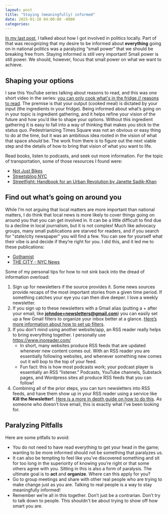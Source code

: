 ```yaml
---
layout: post
title: "Staying (meaningfully) informed"
date: 2025-01-28 04:00:00 -0000
categories:
---
```


[In my last post](https://candidcold.github.io/2024/12/27/GETTING-INVOLVED-LOCALLY.html), I talked about how I got involved in politics locally. Part of that was recognizing that my desire to be informed about **everything** going on in national politics was a paralyzing “small power” that we should be breaking free from. Staying informed is still very important! Small power is still power. We should, however, focus that small power on what we want to achieve.

## Shaping your options

I saw this YouTube series talking about reasons to read, and this was one short video in the series: [you can only cook what's in the fridge // reasons to read](https://www.youtube.com/watch?v=S0krJtb8vxI). The premise is that your output (cooked meal) is dictated by your input (the ingredients in your fridge). Being informed about what’s going on in your topic is ingredient gathering, and it helps refine your vision of the future and how you’d like to shape your options. Without this ingredient gathering it is easy to fall into a way of thinking that makes you stick to the status quo. Pedestrianizing Times Square was not an obvious or easy thing to do at the time, but it was an ambitious idea rooted in the vision of what that space _should_ be. The work from there is to figure out the next viable step and the details of how to bring that vision of what you want to life.

Read books, listen to podcasts, and seek out more information. For the topic of transportation, some of those resources I found were:

- [Not Just Bikes](https://www.youtube.com/@NotJustBikes)
- [Streetsblog NYC](https://nyc.streetsblog.org/)
- [Streetfight: Handbook for an Urban Revolution by Janette Sadik-Khan](https://www.penguinrandomhouse.com/books/318945/streetfight-by-janette-sadik-khan-and-seth-solomonow/)

## Find out what’s going on around you

While I’m not arguing that local matters are more important than national matters, I do think that local news is more likely to cover things going on around you that you can get involved in. It can be a little difficult to find due to a decline in local journalism, but it is not complex! Much like advocacy groups, many small publications are starved for readers, and if you search for "state/city newspaper" you will find a few. You can see for yourself what their vibe is and decide if they’re right for you. I did this, and it led me to these publications:

- [Gothamist](https://gothamist.com/)
- [THE CITY - NYC News](https://www.thecity.nyc/)

Some of my personal tips for how to not sink back into the dread of information overload:

1. Sign up for newsletters if the source provides it. Some news sources provide recaps of the most important stories from a given time period. If something catches your eye you can then dive deeper. I love a weekly newsletter.
1. If you sign up to these newsletters with a Gmail alias (putting a + after your email, like **johndoe+newsletters@gmail.com**) you can easily set up a few Gmail filters to organize your inbox better at a glance. [Here’s more information about how to set up filters](https://support.google.com/mail/answer/6579?hl=en).
1. If you don’t mind using another website/app, an RSS reader really helps to bring everything together. I personally use https://www.inoreader.com/
   - In short, many websites produce RSS feeds that are updated whenever new content comes out. With an RSS reader you are essentially following websites, and whenever something new comes out it will bop to the top of your feed.
   - Fun fact: this is how most podcasts work; your podcast player is essentially an RSS “listener.” Podcasts, YouTube channels, Substack pages, and Wordpress sites all produce RSS feeds that you can follow!
1. Combining all of the prior steps, you can turn newsletters into RSS feeds, and have them show up in your RSS reader using a service like **Kill the Newsletter!**. [Here is a more in depth guide on how to do this](https://bryanmanio.com/blog/email-newsletters-to-rss/). As someone who doesn’t love email, this is exactly what I’ve been looking for.

## Paralyzing Pitfalls

Here are some pitfalls to avoid:

- You do not need to have read everything to get your head in the game; wanting to be more informed should not be something that paralyzes us.
- It can also be tempting to feel like you’ve discovered something and sit for too long in the superiority of knowing you’re right or that some others agree with you. Sitting in this is also a form of paralysis. The ultimate goal is to **act** and **organize**. Where can this apply for you?
- Go to group meetings and share with other real people who are trying to make change just as you are. Talking to real people is a way to stay meaningfully informed!
- Remember we’re all in this together. Don’t just be a contrarian. Don’t try to talk down to people. This shouldn't be about trying to show off how smart you are.
